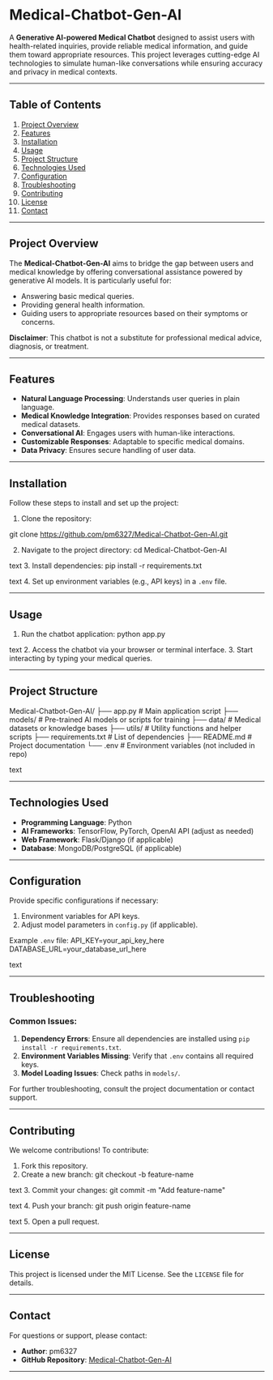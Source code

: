 # Medical-Chatbot-Gen-AI

A **Generative AI-powered Medical Chatbot** designed to assist users with health-related inquiries, provide reliable medical information, and guide them toward appropriate resources. This project leverages cutting-edge AI technologies to simulate human-like conversations while ensuring accuracy and privacy in medical contexts.

---

## Table of Contents

1. [Project Overview](#project-overview)
2. [Features](#features)
3. [Installation](#installation)
4. [Usage](#usage)
5. [Project Structure](#project-structure)
6. [Technologies Used](#technologies-used)
7. [Configuration](#configuration)
8. [Troubleshooting](#troubleshooting)
9. [Contributing](#contributing)
10. [License](#license)
11. [Contact](#contact)

---

## Project Overview

The **Medical-Chatbot-Gen-AI** aims to bridge the gap between users and medical knowledge by offering conversational assistance powered by generative AI models. It is particularly useful for:

- Answering basic medical queries.
- Providing general health information.
- Guiding users to appropriate resources based on their symptoms or concerns.

**Disclaimer**: This chatbot is not a substitute for professional medical advice, diagnosis, or treatment.

---

## Features

- **Natural Language Processing**: Understands user queries in plain language.
- **Medical Knowledge Integration**: Provides responses based on curated medical datasets.
- **Conversational AI**: Engages users with human-like interactions.
- **Customizable Responses**: Adaptable to specific medical domains.
- **Data Privacy**: Ensures secure handling of user data.

---

## Installation

Follow these steps to install and set up the project:

1. Clone the repository:

git clone https://github.com/pm6327/Medical-Chatbot-Gen-AI.git

2. Navigate to the project directory:
   cd Medical-Chatbot-Gen-AI

text 3. Install dependencies:
pip install -r requirements.txt

text 4. Set up environment variables (e.g., API keys) in a `.env` file.

---

## Usage

1. Run the chatbot application:
   python app.py

text 2. Access the chatbot via your browser or terminal interface. 3. Start interacting by typing your medical queries.

---

## Project Structure

Medical-Chatbot-Gen-AI/
├── app.py # Main application script
├── models/ # Pre-trained AI models or scripts for training
├── data/ # Medical datasets or knowledge bases
├── utils/ # Utility functions and helper scripts
├── requirements.txt # List of dependencies
├── README.md # Project documentation
└── .env # Environment variables (not included in repo)

text

---

## Technologies Used

- **Programming Language**: Python
- **AI Frameworks**: TensorFlow, PyTorch, OpenAI API (adjust as needed)
- **Web Framework**: Flask/Django (if applicable)
- **Database**: MongoDB/PostgreSQL (if applicable)

---

## Configuration

Provide specific configurations if necessary:

1. Environment variables for API keys.
2. Adjust model parameters in `config.py` (if applicable).

Example `.env` file:
API_KEY=your_api_key_here
DATABASE_URL=your_database_url_here

text

---

## Troubleshooting

### Common Issues:

1. **Dependency Errors**: Ensure all dependencies are installed using `pip install -r requirements.txt`.
2. **Environment Variables Missing**: Verify that `.env` contains all required keys.
3. **Model Loading Issues**: Check paths in `models/`.

For further troubleshooting, consult the project documentation or contact support.

---

## Contributing

We welcome contributions! To contribute:

1. Fork this repository.
2. Create a new branch:
   git checkout -b feature-name

text 3. Commit your changes:
git commit -m "Add feature-name"

text 4. Push your branch:
git push origin feature-name

text 5. Open a pull request.

---

## License

This project is licensed under the MIT License. See the `LICENSE` file for details.

---

## Contact

For questions or support, please contact:

- **Author**: pm6327
- **GitHub Repository**: [Medical-Chatbot-Gen-AI](https://github.com/pm6327/Medical-Chatbot-Gen-AI.git)

---
